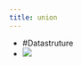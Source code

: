 ```yaml
---
title: union
---
```

- #Datastruture
- ![](https://media.geeksforgeeks.org/wp-content/cdn-uploads/Union-in-C.png)
